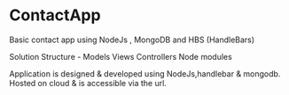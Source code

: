 # ContactApp
Basic contact app using NodeJs , MongoDB and HBS (HandleBars)

Solution Structure - 
Models
Views
Controllers
Node modules

Application is designed & developed using NodeJs,handlebar & mongodb.
Hosted on cloud & is accessible via the url.
